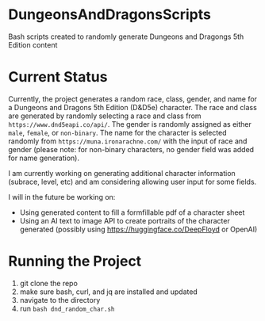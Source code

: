 # DungeonsAndDragonsScripts
Bash scripts created to randomly generate Dungeons and Dragongs 5th Edition content

# Current Status

Currently, the project generates a random race, class, gender, and name for a Dungeons and Dragons 5th Edition (D&D5e) character. The race and class are generated by randomly selecting a race and class from `https://www.dnd5eapi.co/api/`. The gender is randomly assigned as either `male`, `female`, or `non-binary`. The name for the character is selected randomly from `https://muna.ironarachne.com/` with the input of race and gender (please note: for non-binary characters, no gender field was added for name generation).

I am currently working on generating additional character information (subrace, level, etc) and am considering allowing user input for some fields.

I will in the future be working on:
* Using generated content to fill a formfillable pdf of a character sheet
* Using an AI text to image API to create portraits of the character generated (possibly using https://huggingface.co/DeepFloyd or OpenAI)

# Running the Project

1) git clone the repo
2) make sure bash, curl, and jq are installed and updated
3) navigate to the directory
4) run `bash dnd_random_char.sh`
